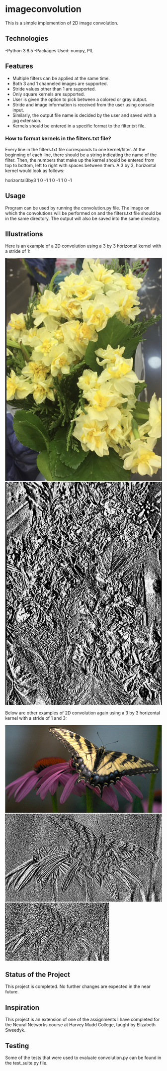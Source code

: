 # imageconvolution

This is a simple implemention of 2D image convolution. 


## Technologies

-Python 3.8.5
-Packages Used: numpy, PIL


## Features

- Multiple filters can be applied at the same time. 
- Both 3 and 1 channeled images are supported. 
- Stride values other than 1 are supported. 
- Only square kernels are supported.
- User is given the option to pick between a colored or gray output. 
- Stride and image information is received from the user using console input. 
- Similarly, the output file name is decided by the user and saved with a jpg extension.
- Kernels should be entered in a specific format to the filter.txt file.


### How to format kernels in the filters.txt file? 

Every line in the filters.txt file corresponds to one kernel/filter. At the beginning of each line, there should be a string indicating the name of the filter. Then, the numbers that make up the kernel should be entered from top to bottom, left to right with spaces between them. A 3 by 3, horizontal kernel would look as follows:

horizontal3by3 1 0 -1 1 0 -1 1 0 -1

## Usage 

Program can be used by running the convolution.py file. The image on which the convolutions will be performed on and the filters.txt file should be in the same directory. The output will also be saved into the same directory. 

## Illustrations

Here is an example of a 2D convolution using a 3 by 3 horizontal kernel with a stride of 1:

![Image of some flowers](convolution/flowers.jpg)
![Result of flower convolution](/some_result_images/flowers_stride1_horizontal3by3.jpg)


Below are other examples of 2D convolution again using a 3 by 3 horizontal kernel with a stride of 1 and 3:

![Image of a butterfly](convolution/testimage.jpg)
![Result of convolution stride 1](/some_result_images/testimage_stride1_horizontal3by3.jpg)
![Result of convolution stride 3](/some_result_images/testimage_stride3_horizontal3by3.jpg)






## Status of the Project

This project is completed. No further changes are expected in the near future. 


## Inspiration 

This project is an extension of one of the assignments I have completed for the Neural Networks course at Harvey Mudd College, taught by Elizabeth Sweedyk.

## Testing

Some of the tests that were used to evaluate convolution.py can be found in the test_suite.py file. 

